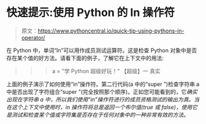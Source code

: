 # 快速提示:使用 Python 的 In 操作符

> 原文：<https://www.pythoncentral.io/quick-tip-using-pythons-in-operator/>

在 Python 中，单词“In”可以用作成员测试运算符。这是检查 Python 对象中是否存在某个值的好方法。请看下面的例子，了解它在上下文中的用法:

> > > a = "学 Python 超级好玩！"
> > >【超级】一
真实

上面的例子演示了如何使用“in”操作符。第二行代码(a 中的“super ”)检查字符串 a 中是否出现了字符组合“super ”(完全按照那个顺序)。正如您可能看到的，它*确实出现在字符串 a 中，所以我们使用“in”操作符进行的成员资格测试的输出为真。当在这个上下文中使用时，in 操作符将总是返回一个布尔值(true 或 false)，使用它是测试和检查某个值或字符集是否存在于任何对象中的一种非常有效的方法。*